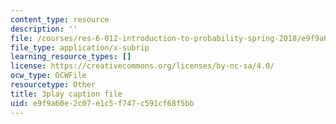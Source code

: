 ```yaml
---
content_type: resource
description: ''
file: /courses/res-6-012-introduction-to-probability-spring-2018/e9f9a60e2c07e1c5f747c591cf68f5bb_o_qO7RYBF10.srt
file_type: application/x-subrip
learning_resource_types: []
license: https://creativecommons.org/licenses/by-nc-sa/4.0/
ocw_type: OCWFile
resourcetype: Other
title: 3play caption file
uid: e9f9a60e-2c07-e1c5-f747-c591cf68f5bb
---
```

